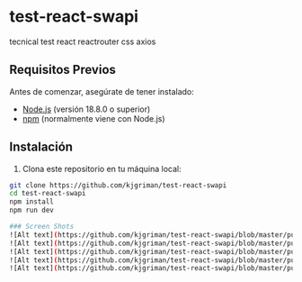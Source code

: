 # test-react-swapi
tecnical test react reactrouter css axios

## Requisitos Previos

Antes de comenzar, asegúrate de tener instalado:

- [Node.js](https://nodejs.org/) (versión 18.8.0 o superior)
- [npm](https://www.npmjs.com/) (normalmente viene con Node.js)

## Instalación

1. Clona este repositorio en tu máquina local:

```bash
git clone https://github.com/kjgriman/test-react-swapi
cd test-react-swapi
npm install
npm run dev

### Screen Shots
![Alt text](https://github.com/kjgriman/test-react-swapi/blob/master/public/Screenshot_1.png "screenshot 1")
![Alt text](https://github.com/kjgriman/test-react-swapi/blob/master/public/Screenshot_2.png "screenshot 2")
![Alt text](https://github.com/kjgriman/test-react-swapi/blob/master/public/Screenshot_3.png "screenshot 3")
![Alt text](https://github.com/kjgriman/test-react-swapi/blob/master/public/Screenshot_4.png "screenshot 4")
![Alt text](https://github.com/kjgriman/test-react-swapi/blob/master/public/Screenshot_5.png "screenshot 5")





